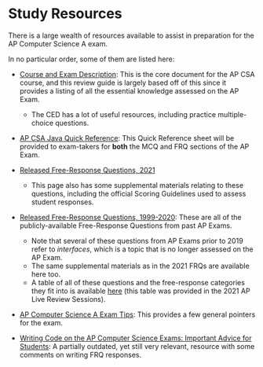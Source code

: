 # Study Resources

There is a large wealth of resources available to assist in preparation for the AP Computer Science A exam.

In no particular order, some of them are listed here:

* [Course and Exam Description](https://apcentral.collegeboard.org/pdf/ap-computer-science-a-course-and-exam-description.pdf?course=ap-computer-science-a): This is the core document for the AP CSA course, and this review guide is largely based off of this since it provides a listing of all the essential knowledge assessed on the AP Exam.
  * The CED has a lot of useful resources, including practice multiple-choice questions.

* [AP CSA Java Quick Reference](https://apcentral.collegeboard.org/pdf/ap-computer-science-a-java-quick-reference.pdf?course=ap-computer-science-a): This Quick Reference sheet will be provided to exam-takers for **both** the MCQ and FRQ sections of the AP Exam.

<!-- markdownlint-disable MD033 -->
<a name="frq"></a>
<!-- markdownlint-enable MD033 -->

* [Released Free-Response Questions, 2021](https://apcentral.collegeboard.org/courses/ap-computer-science-a/exam?course=ap-computer-science-a)
  * This page also has some supplemental materials relating to these questions, including the official Scoring Guidelines used to assess student responses.

* [Released Free-Response Questions, 1999-2020](https://apcentral.collegeboard.org/courses/ap-computer-science-a/exam/past-exam-questions?course=ap-computer-science-a): These are all of the publicly-available Free-Response Questions from past AP Exams.
  * Note that several of these questions from AP Exams prior to 2019 refer to *interfaces*, which is a topic that is no longer assessed on the AP Exam.
  * The same supplemental materials as in the 2021 FRQs are available here too.
  * A table of all of these questions and the free-response categories they fit into is available [here](https://drive.google.com/file/d/1BLqUERJzT3ghbRkqqHr0a6V4j4kXuvKc/view?usp=sharing) (this table was provided in the 2021 AP Live Review Sessions).

* [AP Computer Science A Exam Tips](https://apstudents.collegeboard.org/courses/ap-computer-science-a/exam-tips): This provides a few general pointers for the exam.

* [Writing Code on the AP Computer Science Exams: Important Advice for Students](https://apcentral.collegeboard.org/courses/ap-computer-science-a/classroom-resources/writing-code-ap-computer-science-exams-important-advice-students?course=ap-computer-science-a): A partially outdated, yet still very relevant, resource with some comments on writing FRQ responses.

